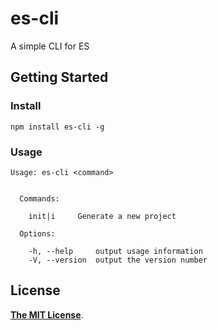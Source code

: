 # es-cli
A simple CLI for ES

## Getting Started

### Install

```shell
npm install es-cli -g
```

### Usage

```
Usage: es-cli <command>


  Commands:

    init|i     Generate a new project

  Options:

    -h, --help     output usage information
    -V, --version  output the version number
```

## License

[**The MIT License**](LICENSE).
